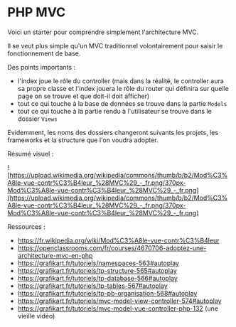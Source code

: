 # PHP MVC

Voici un starter pour comprendre simplement l'architecture MVC.

Il se veut plus simple qu'un MVC traditionnel volontairement pour saisir le fonctionnement de base.

Des points importants : 
- l'index joue le rôle du controller (mais dans la réalité, le controller aura sa propre classe et l'index jouera le rôle du router qui définira sur quelle page on se trouve et que doit-il doit afficher)
- tout ce qui touche à la base de données se trouve dans la partie `Models` 
- tout ce qui touche à la partie rendu à l'utilisateur se trouve dans le dossier `Views`

Evidemment, les noms des dossiers changeront suivants les projets, les frameworks et la structure que l'on voudra adopter.

Résumé visuel : 

![https://upload.wikimedia.org/wikipedia/commons/thumb/b/b2/Mod%C3%A8le-vue-contr%C3%B4leur_%28MVC%29_-_fr.png/370px-Mod%C3%A8le-vue-contr%C3%B4leur_%28MVC%29_-_fr.png](https://upload.wikimedia.org/wikipedia/commons/thumb/b/b2/Mod%C3%A8le-vue-contr%C3%B4leur_%28MVC%29_-_fr.png/370px-Mod%C3%A8le-vue-contr%C3%B4leur_%28MVC%29_-_fr.png)

Ressources : 
- https://fr.wikipedia.org/wiki/Mod%C3%A8le-vue-contr%C3%B4leur
- https://openclassrooms.com/fr/courses/4670706-adoptez-une-architecture-mvc-en-php
- https://grafikart.fr/tutoriels/namespaces-563#autoplay
- https://grafikart.fr/tutoriels/tp-structure-565#autoplay
- https://grafikart.fr/tutoriels/tp-database-566#autoplay
- https://grafikart.fr/tutoriels/tp-tables-567#autoplay
- https://grafikart.fr/tutoriels/tp-pb-organisation-568#autoplay
- https://grafikart.fr/tutoriels/mvc-model-view-controller-574#autoplay
- https://grafikart.fr/tutoriels/mvc-model-vue-controller-php-132 (une vieille vidéo)